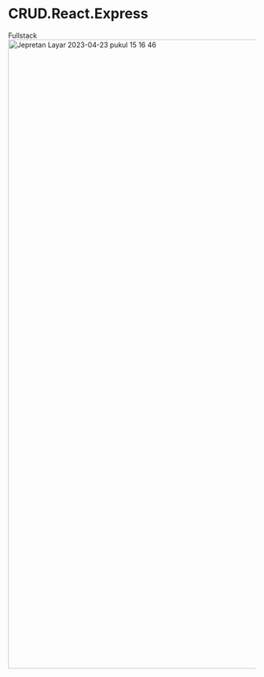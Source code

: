 # CRUD.React.Express
Fullstack
<img width="1280" alt="Jepretan Layar 2023-04-23 pukul 15 16 46" src="https://user-images.githubusercontent.com/91450054/233828331-ee7b485e-fdd1-475b-b07d-336b81591233.png">
